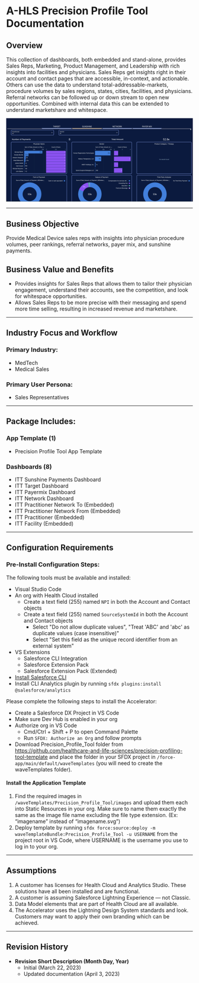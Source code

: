 # A-HLS Precision Profile Tool Documentation

## Overview

This collection of dashboards, both embedded and stand-alone, provides Sales Reps, Marketing, Product Management, and Leadership with rich insights into facilities and physicians. Sales Reps get insights right in their account and contact pages that are accessible, in-context, and actionable. Others can use the data to understand total-addressable-markets, procedure volumes by sales regions, states, cities, facilities, and physicians. Referral networks can be followed up or down stream to open new opportunities. Combined with internal data this can be extended to understand marketshare and whitespace.

![](/Precision_Profile_Tool/images/preview_ppt_sun.png)

---

## Business Objective

Provide Medical Device sales reps with insights into physician procedure volumes, peer rankings, referral networks, payer mix, and sunshine payments.

## Business Value and Benefits

-    Provides insights for Sales Reps that allows them to tailor their physician engagement, understand their accounts, see the competition, and look for whitespace opportunities.
-    Allows Sales Reps to be more precise with their messaging and spend more time selling, resulting in increased revenue and marketshare.

---

## Industry Focus and Workflow

### Primary Industry:

-    MedTech
-    Medical Sales

### Primary User Persona:

-    Sales Representatives

---

## Package Includes:

### **App Template (1)**

-    Precision Profile Tool App Template

### **Dashboards (8)**

-    ITT Sunshine Payments Dashboard
-    ITT Target Dashboard
-    ITT Payermix Dashboard
-    ITT Network Dashboard
-    ITT Practitioner Network To (Embedded)
-    ITT Practitioner Network From (Embedded)
-    ITT Practitioner (Embedded)
-    ITT Facility (Embedded)

---

## Configuration Requirements

### Pre-Install Configuration Steps:

The following tools must be available and installed:

-    Visual Studio Code
-    An org with Health Cloud installed
     -    Create a text field (255) named `NPI` in both the Account and Contact objects
     -    Create a text field (255) named `SourceSystemId` in both the Account and Contact objects
          -    Select "Do not allow duplicate values", "Treat 'ABC' and 'abc' as duplicate values (case insensitive)"
          -    Select "Set this field as the unique record identifier from an external system"
-    VS Extensions
     -    Salesforce CLI Integration
     -    Salesforce Extension Pack
     -    Salesforce Extension Pack (Extended)
-    [Install Salesforce CLI](https://developer.salesforce.com/docs/atlas.en-us.242.0.sfdx_setup.meta/sfdx_setup/sfdx_setup_install_cli.htm)
-    Install CLI Analytics plugin by running `sfdx plugins:install @salesforce/analytics`

Please complete the following steps to install the Accelerator:

-    Create a Salesforce DX Project in VS Code
-    Make sure Dev Hub is enabled in your org
-    Authorize org in VS Code
     -    Cmd/Ctrl + Shift + P to open Command Palette
     -    Run `SFDX: Authorize an Org` and follow prompts
-    Download Precision_Profile_Tool folder from https://github.com/healthcare-and-life-sciences/precision-profiling-tool-template and place the folder in your SFDX project in `/force-app/main/default/waveTemplates` (you will need to create the waveTemplates folder).

#### Install the Application Template

1. Find the required images in `/waveTemplates/Precision_Profile_Tool/images` and upload them each into Static Resources in your org. Make sure to name them exactly the same as the image file name excluding the file type extension. (Ex: “imagename” instead of “imagename.svg”)
2. Deploy template by running `sfdx force:source:deploy -m waveTemplateBundle:Precision_Profile_Tool -u USERNAME` from the project root in VS Code, where USERNAME is the username you use to log in to your org.

---

## Assumptions

1. A customer has licenses for Health Cloud and Analytics Studio. These solutions have all been installed and are functional.
2. A customer is assuming Salesforce Lightning Experience — not Classic.
3. Data Model elements that are part of Health Cloud are all available.
4. The Accelerator uses the Lightning Design System standards and look. Customers may want to apply their own branding which can be achieved.

---

## Revision History

-    **Revision Short Description (Month Day, Year)**
     -    Initial (March 22, 2023)
     -    Updated documentation (April 3, 2023)
